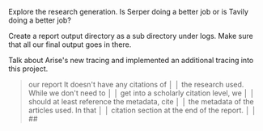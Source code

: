 




Explore the research generation. Is Serper doing a better job or is Tavily doing a better job?


Create a report output directory as a sub directory under logs. Make sure that all our final output goes in there.

Talk about Arise's new tracing and implemented an additional tracing into this project.


 > our report It doesn't have any citations of   │
│   the research used. While we don't need to     │
│   get into a scholarly citation level, we       │
│   should at least reference the metadata, cite  │
│   the metadata of the articles used. In that    │
│   citation section at the end of the report.    │
│   ##





